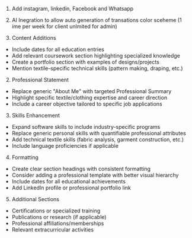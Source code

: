 1. Add instagram, linkedin, Facebook and Whatsapp

2. AI Inegration to allow auto generation of transations color sceheme (1 ime per week for client unlmited for admin)

1. Content Additions
 - Include dates for all education entries
 - Add relevant coursework section highlighting specialized knowledge
 - Create a portfolio section with examples of designs/projects
 - Mention textile-specific technical skills (pattern making, draping, etc.)

2. Professional Statement
 - Replace generic "About Me" with targeted Professional Summary
 - Highlight specific textile/clothing expertise and career direction
 - Include a career objective tailored to specific job applications

3. Skills Enhancement
 - Expand software skills to include industry-specific programs
 - Replace generic personal skills with quantifiable professional attributes
 - Add technical textile skills (fabric analysis, garment construction, etc.)
 - Include language proficiencies if applicable

4. Formatting
 - Create clear section headings with consistent formatting
 - Consider adding a professional template with better visual hierarchy
 - Include dates for all educational achievements
 - Add LinkedIn profile or professional portfolio link

5. Additional Sections
 - Certifications or specialized training
 - Publications or research (if applicable)
 - Professional affiliations/memberships
 - Relevant extracurricular activities